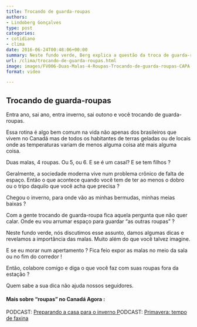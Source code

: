 ```yaml
---
title: Trocando de guarda-roupas
authors:
- Lindoberg Gonçalves
type: post
categories:
- cotidiano
- clima
date: 2016-06-24T00:48:06+00:00
summary: Neste fundo verde, Berg explica a questão da troca de guarda-roupas que acontece algumas vezes no ano, sempre que muda a estação.
url: /clima/trocando-de-guarda-roupas.html
image: images/FV006-Duas-Malas-4-Roupas-Trocando-de-guarda-roupas-CAPA.png
format: video

---
```

## Trocando de guarda-roupas

Entra ano, sai ano, entra inverno, sai outono e você trocando de guarda-roupas.

Essa rotina é algo bem comum na vida não apenas dos brasileiros que vivem no Canadá mas de todos os habitantes de terras geladas ou de locais onde as temperaturas variam de menos alguma coisa até mais alguma coisa.

Duas malas, 4 roupas. Ou 5, ou 6. E se é um casal? E se tem filhos ?

Geralmente, a sociedade moderna vive num problema crônico de falta de espaço. Então o que acontece quando você tem de ter ao menos o dobro ou o tripo daquilo que você acha que precisa ?

Chegou o inverno, para onde vão as minhas bermudas, minhas meias baixas ?

Com a gente trocando de guarda-roupa fica aquela pergunta que não quer calar. Onde eu vou arrumar espaço para guardar &#8220;as outras roupas&#8221; ?

Neste fundo verde, nós discutimos esse assunto, damos algumas dicas e revelamos a importância das malas. Muito além do que você talvez imagine.

E se eu morar num apertamento ? Fica feio expor as malas no meio da sala ou no fim do corredor !

Então, colabore comigo e diga o que você faz com suas roupas fora da estação ?

Quem sabe a sua dica não ajuda nossos seguidores.

#### Mais sobre &#8220;roupas&#8221; no Canadá Agora :

PODCAST: [Preparando a casa para o inverno
P][1]ODCAST: [Primavera: tempo de faxina][2]

 [1]: http://www.canadaagora.com/japa/preparando-sua-casa-para-o-inverno.html
 [2]: http://www.canadaagora.com/podeixar/primavera-tempo-de-faxina.html